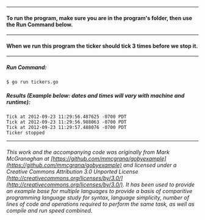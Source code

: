 ___
#### To run the program, make sure you are in the program's folder, then use the Run Command below.
___
#### When we run this program the ticker should tick 3 times before we stop it.
___
##### Run Command:

`$ go run tickers.go`

##### Results (Example below: dates and times will vary with machine and runtime):
```
Tick at 2012-09-23 11:29:56.487625 -0700 PDT
Tick at 2012-09-23 11:29:56.988063 -0700 PDT
Tick at 2012-09-23 11:29:57.488076 -0700 PDT
Ticker stopped
```
___
###### This work and the accompanying code was originally from Mark McGranaghan at [https://github.com/mmcgrana/gobyexample](https://github.com/mmcgrana/gobyexample) and licensed under a Creative Commons Attribution 3.0 Unported License [http://creativecommons.org/licenses/by/3.0/](http://creativecommons.org/licenses/by/3.0/). It has been used to provide an example base for multiple languages to provide a basis of comparitive programming language study for syntax, language simplicity, number of lines of code and operations required to perform the same task, as well as compile and run speed combined.